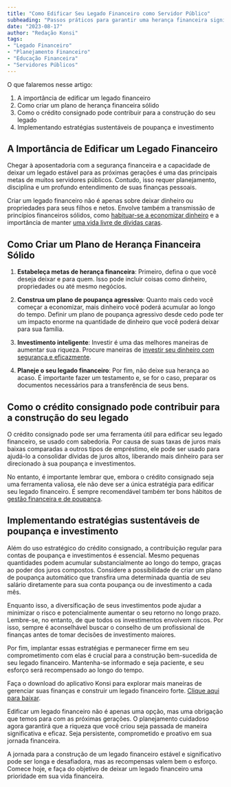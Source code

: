 ```yaml
---
title: "Como Edificar Seu Legado Financeiro como Servidor Público"
subheading: "Passos práticos para garantir uma herança financeira significativa e estável para as próximas gerações"
date: "2023-08-17"
author: "Redação Konsi"
tags:
- "Legado Financeiro"
- "Planejamento Financeiro"
- "Educação Financeira"
- "Servidores Públicos"
---
```


O que falaremos nesse artigo:

1. A importância de edificar um legado financeiro
2. Como criar um plano de herança financeira sólido
3. Como o crédito consignado pode contribuir para a construção do seu legado
4. Implementando estratégias sustentáveis de poupança e investimento

## A Importância de Edificar um Legado Financeiro

Chegar à aposentadoria com a segurança financeira e a capacidade de deixar um legado estável para as próximas gerações é uma das principais metas de muitos servidores públicos. Contudo, isso requer planejamento, disciplina e um profundo entendimento de suas finanças pessoais.

Criar um legado financeiro não é apenas sobre deixar dinheiro ou propriedades para seus filhos e netos. Envolve também a transmissão de princípios financeiros sólidos, como [habituar-se a economizar dinheiro](https://konsi.com.br/postagens/7-dicas-para-servidores-publicos-economizarem-dinheiro) e a importância de manter [uma vida livre de dívidas caras](https://konsi.com.br/postagens/como-usar-o-crdito-consignado-para-quitar-dvidas-caras).

## Como Criar um Plano de Herança Financeira Sólido

1. **Estabeleça metas de herança financeira**: Primeiro, defina o que você deseja deixar e para quem. Isso pode incluir coisas como dinheiro, propriedades ou até mesmo negócios.

2. **Construa um plano de poupança agressivo**: Quanto mais cedo você começar a economizar, mais dinheiro você poderá acumular ao longo do tempo. Definir um plano de poupança agressivo desde cedo pode ter um impacto enorme na quantidade de dinheiro que você poderá deixar para sua família.

3. **Investimento inteligente**: Investir é uma das melhores maneiras de aumentar sua riqueza. Procure maneiras de [investir seu dinheiro com segurança e eficazmente](https://konsi.com.br/postagens/investimento-para-servidores-pblicos-conhecendo-as-melhores-opes).

4. **Planeje o seu legado financeiro**: Por fim, não deixe sua herança ao acaso. É importante fazer um testamento e, se for o caso, preparar os documentos necessários para a transferência de seus bens.

## Como o crédito consignado pode contribuir para a construção do seu legado

O crédito consignado pode ser uma ferramenta útil para edificar seu legado financeiro, se usado com sabedoria. Por causa de suas taxas de juros mais baixas comparadas a outros tipos de empréstimo, ele pode ser usado para ajudá-lo a consolidar dívidas de juros altos, liberando mais dinheiro para ser direcionado à sua poupança e investimentos.

No entanto, é importante lembrar que, embora o crédito consignado seja uma ferramenta valiosa, ele não deve ser a única estratégia para edificar seu legado financeiro. É sempre recomendável também ter bons hábitos de [gestão financeira e de poupança](https://konsi.com.br/postagens/5-passos-para-organizar-suas-financas-e-evitar-endividamento).

## Implementando estratégias sustentáveis de poupança e investimento

Além do uso estratégico do crédito consignado, a contribuição regular para contas de poupança e investimentos é essencial. Mesmo pequenas quantidades podem acumular substancialmente ao longo do tempo, graças ao poder dos juros compostos. Considere a possibilidade de criar um plano de poupança automático que transfira uma determinada quantia de seu salário diretamente para sua conta poupança ou de investimento a cada mês.

Enquanto isso, a diversificação de seus investimentos pode ajudar a minimizar o risco e potencialmente aumentar o seu retorno no longo prazo. Lembre-se, no entanto, de que todos os investimentos envolvem riscos. Por isso, sempre é aconselhável buscar o conselho de um profissional de finanças antes de tomar decisões de investimento maiores.

Por fim, implantar essas estratégias e permanecer firme em seu comprometimento com elas é crucial para a construção bem-sucedida de seu legado financeiro. Mantenha-se informado e seja paciente, e seu esforço será recompensado ao longo do tempo.

Faça o download do aplicativo Konsi para explorar mais maneiras de gerenciar suas finanças e construir um legado financeiro forte. [Clique aqui para baixar](https://konsi.com.br/aplicativo).

Edificar um legado financeiro não é apenas uma opção, mas uma obrigação que temos para com as próximas gerações. O planejamento cuidadoso agora garantirá que a riqueza que você criou seja passada de maneira significativa e eficaz. Seja persistente, comprometido e proativo em sua jornada financeira.

A jornada para a construção de um legado financeiro estável e significativo pode ser longa e desafiadora, mas as recompensas valem bem o esforço. Comece hoje, e faça do objetivo de deixar um legado financeiro uma prioridade em sua vida financeira.